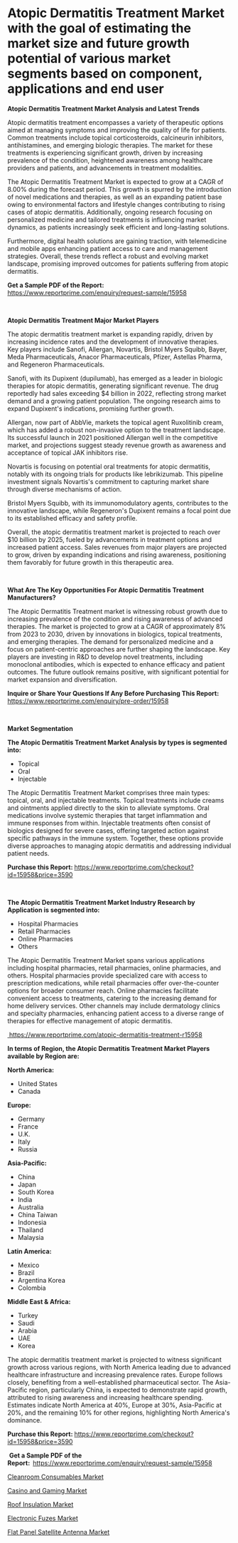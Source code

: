<p><h1>Atopic Dermatitis Treatment Market with the goal of estimating the market size and future growth potential of various market segments based on component, applications and end user</h1></p><p><strong>Atopic Dermatitis Treatment Market Analysis and Latest Trends</strong></p>
<p><p>Atopic dermatitis treatment encompasses a variety of therapeutic options aimed at managing symptoms and improving the quality of life for patients. Common treatments include topical corticosteroids, calcineurin inhibitors, antihistamines, and emerging biologic therapies. The market for these treatments is experiencing significant growth, driven by increasing prevalence of the condition, heightened awareness among healthcare providers and patients, and advancements in treatment modalities.</p><p>The Atopic Dermatitis Treatment Market is expected to grow at a CAGR of 8.00% during the forecast period. This growth is spurred by the introduction of novel medications and therapies, as well as an expanding patient base owing to environmental factors and lifestyle changes contributing to rising cases of atopic dermatitis. Additionally, ongoing research focusing on personalized medicine and tailored treatments is influencing market dynamics, as patients increasingly seek efficient and long-lasting solutions.</p><p>Furthermore, digital health solutions are gaining traction, with telemedicine and mobile apps enhancing patient access to care and management strategies. Overall, these trends reflect a robust and evolving market landscape, promising improved outcomes for patients suffering from atopic dermatitis.</p></p>
<p><strong>Get a Sample PDF of the Report:&nbsp;</strong> <a href="https://www.reportprime.com/enquiry/request-sample/15958?utm_campaign=1743&utm_medium=2&utm_source=Github&utm_content=ia&utm_term=25122024&utm_id=atopic-dermatitis-treatment">https://www.reportprime.com/enquiry/request-sample/15958</a></p>
<p>&nbsp;</p>
<p><strong>Atopic Dermatitis Treatment Major Market Players</strong></p>
<p><p>The atopic dermatitis treatment market is expanding rapidly, driven by increasing incidence rates and the development of innovative therapies. Key players include Sanofi, Allergan, Novartis, Bristol Myers Squibb, Bayer, Meda Pharmaceuticals, Anacor Pharmaceuticals, Pfizer, Astellas Pharma, and Regeneron Pharmaceuticals.</p><p>Sanofi, with its Dupixent (dupilumab), has emerged as a leader in biologic therapies for atopic dermatitis, generating significant revenue. The drug reportedly had sales exceeding $4 billion in 2022, reflecting strong market demand and a growing patient population. The ongoing research aims to expand Dupixent's indications, promising further growth.</p><p>Allergan, now part of AbbVie, markets the topical agent Ruxolitinib cream, which has added a robust non-invasive option to the treatment landscape. Its successful launch in 2021 positioned Allergan well in the competitive market, and projections suggest steady revenue growth as awareness and acceptance of topical JAK inhibitors rise.</p><p>Novartis is focusing on potential oral treatments for atopic dermatitis, notably with its ongoing trials for products like lebrikizumab. This pipeline investment signals Novartis's commitment to capturing market share through diverse mechanisms of action.</p><p>Bristol Myers Squibb, with its immunomodulatory agents, contributes to the innovative landscape, while Regeneron's Dupixent remains a focal point due to its established efficacy and safety profile.</p><p>Overall, the atopic dermatitis treatment market is projected to reach over $10 billion by 2025, fueled by advancements in treatment options and increased patient access. Sales revenues from major players are projected to grow, driven by expanding indications and rising awareness, positioning them favorably for future growth in this therapeutic area.</p></p>
<p>&nbsp;</p>
<p><strong>What Are The Key Opportunities For Atopic Dermatitis Treatment Manufacturers?</strong></p>
<p><p>The Atopic Dermatitis Treatment market is witnessing robust growth due to increasing prevalence of the condition and rising awareness of advanced therapies. The market is projected to grow at a CAGR of approximately 8% from 2023 to 2030, driven by innovations in biologics, topical treatments, and emerging therapies. The demand for personalized medicine and a focus on patient-centric approaches are further shaping the landscape. Key players are investing in R&D to develop novel treatments, including monoclonal antibodies, which is expected to enhance efficacy and patient outcomes. The future outlook remains positive, with significant potential for market expansion and diversification.</p></p>
<p><strong>Inquire or Share Your Questions If Any Before Purchasing This Report:</strong> <a href="https://www.reportprime.com/enquiry/pre-order/15958?utm_campaign=1743&utm_medium=2&utm_source=Github&utm_content=ia&utm_term=25122024&utm_id=atopic-dermatitis-treatment">https://www.reportprime.com/enquiry/pre-order/15958</a></p>
<p>&nbsp;</p>
<p><strong>Market Segmentation</strong></p>
<p><strong>The Atopic Dermatitis Treatment Market Analysis by types is segmented into:</strong></p>
<p><ul><li>Topical</li><li>Oral</li><li>Injectable</li></ul></p>
<p><p>The Atopic Dermatitis Treatment Market comprises three main types: topical, oral, and injectable treatments. Topical treatments include creams and ointments applied directly to the skin to alleviate symptoms. Oral medications involve systemic therapies that target inflammation and immune responses from within. Injectable treatments often consist of biologics designed for severe cases, offering targeted action against specific pathways in the immune system. Together, these options provide diverse approaches to managing atopic dermatitis and addressing individual patient needs.</p></p>
<p><strong>Purchase this Report:&nbsp;</strong><a href="https://www.reportprime.com/checkout?id=15958&price=3590&utm_campaign=1743&utm_medium=2&utm_source=Github&utm_content=ia&utm_term=25122024&utm_id=atopic-dermatitis-treatment">https://www.reportprime.com/checkout?id=15958&price=3590</a></p>
<p>&nbsp;</p>
<p><strong>The Atopic Dermatitis Treatment Market Industry Research by Application is segmented into:</strong></p>
<p><ul><li>Hospital Pharmacies</li><li>Retail Pharmacies</li><li>Online Pharmacies</li><li>Others</li></ul></p>
<p><p>The Atopic Dermatitis Treatment Market spans various applications including hospital pharmacies, retail pharmacies, online pharmacies, and others. Hospital pharmacies provide specialized care with access to prescription medications, while retail pharmacies offer over-the-counter options for broader consumer reach. Online pharmacies facilitate convenient access to treatments, catering to the increasing demand for home delivery services. Other channels may include dermatology clinics and specialty pharmacies, enhancing patient access to a diverse range of therapies for effective management of atopic dermatitis.</p></p>
<p><a href="https://www.reportprime.com/atopic-dermatitis-treatment-r15958?utm_campaign=1743&utm_medium=2&utm_source=Github&utm_content=ia&utm_term=25122024&utm_id=atopic-dermatitis-treatment">&nbsp;https://www.reportprime.com/atopic-dermatitis-treatment-r15958</a></p>
<p><strong>In terms of Region, the Atopic Dermatitis Treatment Market Players available by Region are:</strong></p>
<p>
    <p> <strong> North America: </strong>
        <ul>
            <li>United States</li>
            <li>Canada</li>
        </ul>
        </p> 
    <p> <strong> Europe: </strong>
        <ul>
            <li>Germany</li>
            <li>France</li>
            <li>U.K.</li>
            <li>Italy</li>
            <li>Russia</li>
        </ul>
        </p> 
    <p> <strong> Asia-Pacific: </strong>
        <ul>
            <li>China</li>
            <li>Japan</li>
            <li>South Korea</li>
            <li>India</li>
            <li>Australia</li>
            <li>China Taiwan</li>
            <li>Indonesia</li>
            <li>Thailand</li>
            <li>Malaysia</li>
        </ul>
        </p> 
    <p> <strong> Latin America: </strong>
        <ul>
            <li>Mexico</li>
            <li>Brazil</li>
            <li>Argentina Korea</li>
            <li>Colombia</li>
        </ul>
        </p> 
    <p> <strong> Middle East & Africa: </strong>
        <ul>
            <li>Turkey</li>
            <li>Saudi</li>
            <li>Arabia</li>
            <li>UAE</li>
            <li>Korea</li>
        </ul>
    </p>
    </p>
<p><p>The atopic dermatitis treatment market is projected to witness significant growth across various regions, with North America leading due to advanced healthcare infrastructure and increasing prevalence rates. Europe follows closely, benefiting from a well-established pharmaceutical sector. The Asia-Pacific region, particularly China, is expected to demonstrate rapid growth, attributed to rising awareness and increasing healthcare spending. Estimates indicate North America at 40%, Europe at 30%, Asia-Pacific at 20%, and the remaining 10% for other regions, highlighting North America's dominance.</p></p>
<p><strong>Purchase this Report: </strong><a href="https://www.reportprime.com/checkout?id=15958&price=3590&utm_campaign=1743&utm_medium=2&utm_source=Github&utm_content=ia&utm_term=25122024&utm_id=atopic-dermatitis-treatment">https://www.reportprime.com/checkout?id=15958&price=3590</a></p>
<p>&nbsp;<strong>Get a Sample PDF of the Report:&nbsp;&nbsp;</strong><a href="https://www.reportprime.com/enquiry/request-sample/15958?utm_campaign=1743&utm_medium=2&utm_source=Github&utm_content=ia&utm_term=25122024&utm_id=atopic-dermatitis-treatment">https://www.reportprime.com/enquiry/request-sample/15958</a></p>
<p><strong></strong></p>
<p><p><a href="https://www.linkedin.com/pulse/cleanroom-consumables-market-trends-report-industry-analysis-z3xsc?utm_campaign=1743&utm_medium=2&utm_source=Github&utm_content=ia&utm_term=25122024&utm_id=atopic-dermatitis-treatment">Cleanroom Consumables Market</a></p><p><a href="https://github.com/marlanamarvn/Market-Research-Report-List-1/blob/main/casino-and-gaming-market.md?utm_campaign=1743&utm_medium=2&utm_source=Github&utm_content=ia&utm_term=25122024&utm_id=atopic-dermatitis-treatment">Casino and Gaming Market</a></p><p><a href="https://www.linkedin.com/pulse/roof-insulation-market-report-based-its-anticipated-109-qfwoe?utm_campaign=1743&utm_medium=2&utm_source=Github&utm_content=ia&utm_term=25122024&utm_id=atopic-dermatitis-treatment">Roof Insulation Market</a></p><p><a href="https://www.linkedin.com/pulse/comprehensive-electronic-fuzes-market-report-regional-xtrhe?utm_campaign=1743&utm_medium=2&utm_source=Github&utm_content=ia&utm_term=25122024&utm_id=atopic-dermatitis-treatment">Electronic Fuzes Market</a></p><p><a href="https://www.linkedin.com/pulse/flat-panel-satellite-antenna-market-analysis-new-trends-tr0te?utm_campaign=1743&utm_medium=2&utm_source=Github&utm_content=ia&utm_term=25122024&utm_id=atopic-dermatitis-treatment">Flat Panel Satellite Antenna Market</a></p></p>